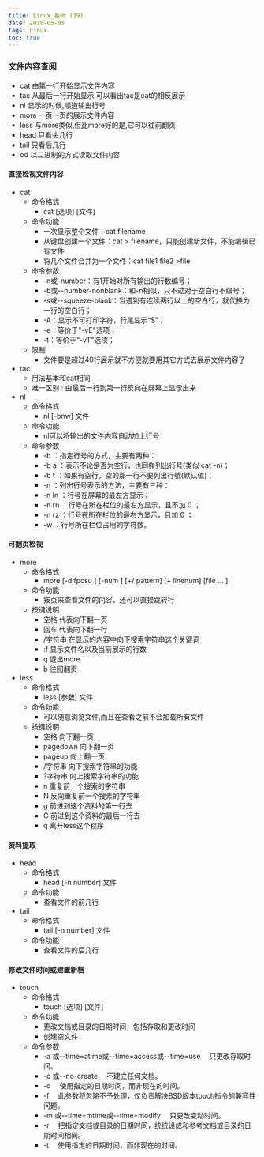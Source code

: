 ```yaml
---
title: Linux_基础 (19)
date: 2018-05-05
tags: Linux
toc: true
---
```


### 文件内容查阅
- cat 由第一行开始显示文件内容
- tac 从最后一行开始显示,可以看出tac是cat的相反展示
- nl 显示的时候,顺道输出行号
- more 一页一页的展示文件内容
- less 与more类似,但比more好的是,它可以往前翻页
- head 只看头几行
- tail 只看后几行
- od 以二进制的方式读取文件内容

<!-- more -->

#### 直接检视文件内容
- cat
    * 命令格式
        * cat [选项] [文件]
    * 命令功能
        * 一次显示整个文件：cat filename
        * 从键盘创建一个文件：cat > filename，只能创建新文件，不能编辑已有文件
        * 将几个文件合并为一个文件：cat file1 file2 >file
    * 命令参数
        * -n或-number：有1开始对所有输出的行数编号；
        * -b或--number-nonblank：和-n相似，只不过对于空白行不编号；
        * -s或--squeeze-blank：当遇到有连续两行以上的空白行，就代换为一行的空白行；
        * -A：显示不可打印字符，行尾显示“$”；
        * -e：等价于"-vE"选项；
        * -t：等价于"-vT"选项；
    * 限制
        * 文件要是超过40行展示就不方便就要用其它方式去展示文件内容了
- tac
    * 用法基本和cat相同
    * 唯一区别 : 由最后一行到第一行反向在屏幕上显示出来
- nl
    * 命令格式
        * nl [-bnw] 文件
    * 命令功能
        * nl可以将输出的文件内容自动加上行号
    * 命令参数
        * -b  ：指定行号的方式，主要有两种：  
        * -b a ：表示不论是否为空行，也同样列出行号(类似 cat -n)；  
        * -b t ：如果有空行，空的那一行不要列出行號(默认值)；  
        * -n  ：列出行号表示的方法，主要有三种：  
        * -n ln ：行号在屏幕的最左方显示；  
        * -n rn ：行号在所在栏位的最右方显示，且不加 0 ；  
        * -n rz ：行号在所在栏位的最右方显示，且加 0 ；  
        * -w  ：行号所在栏位占用的字符数。

#### 可翻页检视
- more 
    * 命令格式
        * more [-dlfpcsu ] [-num ] [+/ pattern] [+ linenum] [file ... ]
    * 命令功能
        * 按页来查看文件的内容，还可以直接跳转行
    * 按键说明
        * 空格 代表向下翻一页
        * 回车 代表向下翻一行
        * /字符串 在显示的内容中向下搜索字符串这个关键词
        * :f 显示文件名以及当前展示的行数
        * q 退出more
        * b 往回翻页
- less
    * 命令格式
        * less [参数]  文件
    * 命令功能
        * 可以随意浏览文件,而且在查看之前不会加载所有文件
    * 按键说明
        * 空格 向下翻一页
        * pagedown 向下翻一页
        * pageup 向上翻一页
        * /字符串 向下搜索字符串的功能
        * ?字符串 向上搜索字符串的功能
        * n 重复前一个搜索的字符串
        * N 反向重复前一个搜素的字符串
        * g 前进到这个资料的第一行去
        * G 前进到这个资料的最后一行去
        * q 离开less这个程序

#### 资料提取
- head
    * 命令格式
        * head [-n number] 文件
    * 命令功能
        * 查看文件的前几行
- tail
    * 命令格式
        * tail [-n number] 文件
    * 命令功能
        * 查看文件的后几行

#### 修改文件时间或建置新档
- touch
    * 命令格式
        * touch [选项] [文件]
    * 命令功能
        * 更改文档或目录的日期时间，包括存取和更改时间
        * 创建空文件
    * 命令参数
        * -a   或--time=atime或--time=access或--time=use 　只更改存取时间。
        * -c   或--no-create 　不建立任何文档。
        * -d 　使用指定的日期时间，而非现在的时间。
        * -f 　此参数将忽略不予处理，仅负责解决BSD版本touch指令的兼容性问题。
        * -m   或--time=mtime或--time=modify 　只更改变动时间。
        * -r 　把指定文档或目录的日期时间，统统设成和参考文档或目录的日期时间相同。
        * -t 　使用指定的日期时间，而非现在的时间。